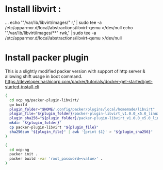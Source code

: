 # Install libvirt :
  ...
  echo '"/var/lib/libvirt/images/" r,' | sudo tee -a /etc/apparmor.d/local/abstractions/libvirt-qemu >/dev/null
  echo '"/var/lib/libvirt/images/**" rwk,' | sudo tee -a /etc/apparmor.d/local/abstractions/libvirt-qemu >/dev/null

# Install packer plugin
This is a slightly modified packer version with support of http server & allowing shift usage in boot command.
https://developer.hashicorp.com/packer/tutorials/docker-get-started/get-started-install-cli

```bash
(
  cd xcp_ng/packer-plugin-libvirt/
  go build
  plugin_folder="$HOME/.config/packer/plugins/local/homemade/libvirt"
  plugin_file="${plugin_folder}/packer-plugin-libvirt_v1.0.0_x5.0_linux_amd64"
  plugin_sha256="${plugin_folder}/packer-plugin-libvirt_v1.0.0_x5.0_linux_amd64_SHA256SUM"
  mkdir "${plugin_folder}"
  cp packer-plugin-libvirt "${plugin_file}"
  sha256sum "${plugin_file}" | awk '{print $1}' > "${plugin_sha256}"
)
```

```bash
(
  cd xcp-ng
  packer init .
  packer build -var 'root_password=<value>' .
)
```